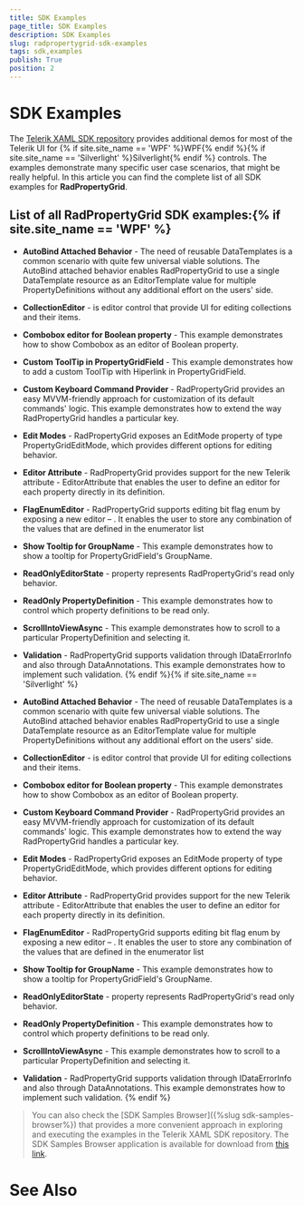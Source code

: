 ```yaml
---
title: SDK Examples
page_title: SDK Examples
description: SDK Examples
slug: radpropertygrid-sdk-examples
tags: sdk,examples
publish: True
position: 2
---
```


# SDK Examples



The [Telerik XAML SDK repository](https://github.com/telerik/xaml-sdk/tree/master/) provides additional demos for most of the Telerik UI for {% if site.site_name == 'WPF' %}WPF{% endif %}{% if site.site_name == 'Silverlight' %}Silverlight{% endif %} controls. The examples demonstrate many specific user case scenarios, that might be really helpful. In this article you can find the complete list of all SDK examples for __RadPropertyGrid__.
      

## List of all RadPropertyGrid SDK examples:{% if site.site_name == 'WPF' %}

* __AutoBind Attached Behavior__ -
                The need of reusable DataTemplates is a common scenario with quite few universal viable solutions.
                The AutoBind attached behavior enables RadPropertyGrid to use a single DataTemplate resource as an EditorTemplate value for multiple PropertyDefinitions without any additional effort on the users' side.
              

* __CollectionEditor__ -
                is editor control that provide UI for editing collections and their items.
              

* __Combobox editor for Boolean property__ -
                This example demonstrates how to show Combobox as an editor of Boolean property.
              

* __Custom ToolTip in PropertyGridField__ -
                This example demonstrates how to add a custom ToolTip with Hiperlink in PropertyGridField.
              

* __Custom Keyboard Command Provider__ -
                RadPropertyGrid provides an easy MVVM-friendly approach for customization of its default commands' logic. This example demonstrates how to extend the way RadPropertyGrid handles a particular key.
              

* __Edit Modes__ -
                RadPropertyGrid exposes an EditMode property of type PropertyGridEditMode, which provides different options for editing behavior.
              

* __Editor Attribute__ -
                RadPropertyGrid provides support for the new Telerik attribute - EditorAttribute that enables the user to define an editor for each property directly in its definition.
              

* __FlagEnumEditor__ -
                RadPropertyGrid supports editing bit flag enum by exposing a new editor – . It enables the user to store any combination of the values that are defined in the enumerator list
              

* __Show Tooltip for GroupName__ -
                This example demonstrates how to show a tooltip for PropertyGridField's GroupName.
              

* __ReadOnlyEditorState__ -
                property represents RadPropertyGrid's read only behavior.
              

* __ReadOnly PropertyDefinition__ -
                This example demonstrates how to control which property definitions to be read only.
              

* __ScrollIntoViewAsync__ -
                This example demonstrates how to scroll to a particular PropertyDefinition and selecting it.
              

* __Validation__ -
                RadPropertyGrid supports validation through IDataErrorInfo and also through DataAnnotations. This example demonstrates how to implement such validation.
              {% endif %}{% if site.site_name == 'Silverlight' %}

* __AutoBind Attached Behavior__ -
                The need of reusable DataTemplates is a common scenario with quite few universal viable solutions.
                The AutoBind attached behavior enables RadPropertyGrid to use a single DataTemplate resource as an EditorTemplate value for multiple PropertyDefinitions without any additional effort on the users' side.
              

* __CollectionEditor__ -
                is editor control that provide UI for editing collections and their items.
              

* __Combobox editor for Boolean property__ -
                This example demonstrates how to show Combobox as an editor of Boolean property.
              

* __Custom Keyboard Command Provider__ -
                RadPropertyGrid provides an easy MVVM-friendly approach for customization of its default commands' logic. This example demonstrates how to extend the way RadPropertyGrid handles a particular key.
              

* __Edit Modes__ -
                RadPropertyGrid exposes an EditMode property of type PropertyGridEditMode, which provides different options for editing behavior.
              

* __Editor Attribute__ -
                RadPropertyGrid provides support for the new Telerik attribute - EditorAttribute that enables the user to define an editor for each property directly in its definition.
              

* __FlagEnumEditor__ -
                RadPropertyGrid supports editing bit flag enum by exposing a new editor – . It enables the user to store any combination of the values that are defined in the enumerator list
              

* __Show Tooltip for GroupName__ -
                This example demonstrates how to show a tooltip for PropertyGridField's GroupName.
              

* __ReadOnlyEditorState__ -
                property represents RadPropertyGrid's read only behavior.
              

* __ReadOnly PropertyDefinition__ -
                This example demonstrates how to control which property definitions to be read only.
              

* __ScrollIntoViewAsync__ -
                This example demonstrates how to scroll to a particular PropertyDefinition and selecting it.
              

* __Validation__ -
                RadPropertyGrid supports validation through IDataErrorInfo and also through DataAnnotations. This example demonstrates how to implement such validation.
              {% endif %}

>You can also check the [SDK Samples Browser]({%slug sdk-samples-browser%}) that provides a more convenient approach in exploring and executing the examples in the Telerik XAML SDK repository. The SDK Samples Browser application is available for download from [this link](http://demos.telerik.com/xaml-sdkbrowser/).
          

# See Also

